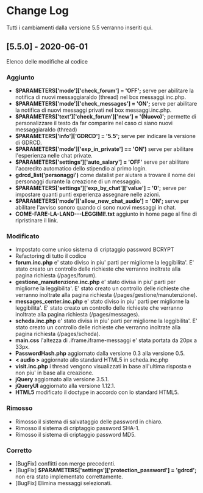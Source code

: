 
# Change Log
Tutti i cambiamenti dalla versione 5.5 verranno inseriti qui.


## [5.5.0] - 2020-06-01
  
Elenco delle modifiche al codice
 
### Aggiunto

- __$PARAMETERS['mode']['check_forum'] = 'OFF';__ serve per abilitare la notifica di nuovi messaggiaraldo (thread) nel box messaggi.inc.php.
- __$PARAMETERS['mode']['check_messages'] = 'ON';__ serve per abilitare la notifica di nuovi messaggi privati nel box messaggi.inc.php.
- __$PARAMETERS['text']['check_forum']['new'] = '(Nuovo)';__ permette di personalizzare il testo da far comparire nel caso ci siano nuovi messaggiaraldo (thread)
- __$PARAMETERS['info']['GDRCD'] = '5.5';__ serve per indicare la versione di GDRCD.
- __$PARAMETERS['mode']['exp_in_private'] == 'ON')__ serve per abilitare l'esperienza nelle chat private.
- __$PARAMETERS['settings']['auto_salary'] = 'OFF'__ serve per abilitare l'accredito automatico dello stipendio al primo login.
- __gdrcd_list('personaggi')__ come datalist per aiutare a trovare il nome dei personaggi durante la creazione di un messaggio.
- __$PARAMETERS['settings']['exp_by_chat']['value'] = '0';__ serve per impostare quanti punti experienza assegnare nelle azioni.
- __$PARAMETERS['mode']['allow_new_chat_audio'] = 'ON';__ serve per abilitare l'avviso sonoro quando ci sono nuovi messaggi in chat.
- __COME-FARE-LA-LAND---LEGGIMI!.txt__ aggiunto in home page al fine di ripristinare il link.
### Modificato
  
-  Impostato come unico sistema di criptaggio password BCRYPT
- Refactoring di tutto il codice 
- __forum.inc.php__ e' stato diviso in piu' parti per migliorne la leggibilita'. E' stato creato un controllo delle richieste che verranno inoltrate alla pagina richiesta (/pages/forum).
- __gestione_manutenzione.inc.php__ e' stato divisa in piu' parti per migliorne la leggibilita'. E' stato creato un controllo delle richieste che verranno inoltrate alla pagina richiesta (/pages/gestione/manutenzione).
- __messages_center.inc.php__ e' stato diviso in piu' parti per migliorne la leggibilita'. E' stato creato un controllo delle richieste che verranno inoltrate alla pagina richiesta (/pages/messages).
- __scheda.inc.php__ e' stato divisa in piu' parti per migliorne la leggibilita'. E' stato creato un controllo delle richieste che verranno inoltrate alla pagina richiesta (/pages/scheda).
- __main.css__ l'altezza di .iframe.iframe-messaggi e' stata portata da 20px a 33px.
- __PasswordHash.php__ aggiornato dalla versione 0.3 alla versione 0.5.
- __< audio >__ aggiornato allo standard HTML5 in scheda.inc.php
- __visit.inc.php__ i thread vengono visualizzati in base all'ultima risposta e non piu' in base alla creazione.
- __jQuery__ aggiornato alla versione 3.5.1.
- __jQueryUI__ aggiornato alla versione 1.12.1.
- __HTML5__ modificato il doctype in accordo con lo standard HTML5.

### Rimosso

- Rimosso il sistema di salvataggio delle password in chiaro.
- Rimosso il sistema di criptaggio password SHA-1.
- Rimosso il sistema di criptaggio password MD5.
 
### Corretto
 
-  [BugFix] conflitti con merge precedenti.
- [BugFix] __$PARAMETERS['settings']['protection_password'] = 'gdrcd';__ non era stato implementato correttamente.
- [BugFix] Elimina messaggi selezionati.